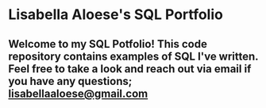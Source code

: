 # Lisabella Aloese's SQL Portfolio

## Welcome to my SQL Potfolio! This code repository contains examples of SQL I've written. Feel free to take a look and reach out via email if you have any questions; lisabellaaloese@gmail.com
